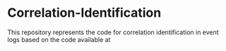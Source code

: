 # Correlation-Identification

This repository represents the code for correlation identification in event logs based on the code available at [](https://scikit-learn.org/stable/auto_examples/classification/plot_classifier_comparison.html)
